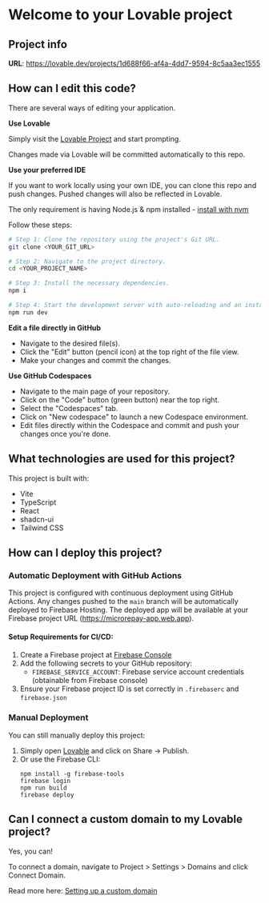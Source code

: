 # Welcome to your Lovable project

## Project info

**URL**: https://lovable.dev/projects/1d688f66-af4a-4dd7-9594-8c5aa3ec1555

## How can I edit this code?

There are several ways of editing your application.

**Use Lovable**

Simply visit the [Lovable Project](https://lovable.dev/projects/1d688f66-af4a-4dd7-9594-8c5aa3ec1555) and start prompting.

Changes made via Lovable will be committed automatically to this repo.

**Use your preferred IDE**

If you want to work locally using your own IDE, you can clone this repo and push changes. Pushed changes will also be reflected in Lovable.

The only requirement is having Node.js & npm installed - [install with nvm](https://github.com/nvm-sh/nvm#installing-and-updating)

Follow these steps:

```sh
# Step 1: Clone the repository using the project's Git URL.
git clone <YOUR_GIT_URL>

# Step 2: Navigate to the project directory.
cd <YOUR_PROJECT_NAME>

# Step 3: Install the necessary dependencies.
npm i

# Step 4: Start the development server with auto-reloading and an instant preview.
npm run dev
```

**Edit a file directly in GitHub**

- Navigate to the desired file(s).
- Click the "Edit" button (pencil icon) at the top right of the file view.
- Make your changes and commit the changes.

**Use GitHub Codespaces**

- Navigate to the main page of your repository.
- Click on the "Code" button (green button) near the top right.
- Select the "Codespaces" tab.
- Click on "New codespace" to launch a new Codespace environment.
- Edit files directly within the Codespace and commit and push your changes once you're done.

## What technologies are used for this project?

This project is built with:

- Vite
- TypeScript
- React
- shadcn-ui
- Tailwind CSS

## How can I deploy this project?

### Automatic Deployment with GitHub Actions

This project is configured with continuous deployment using GitHub Actions. Any changes pushed to the `main` branch will be automatically deployed to Firebase Hosting. The deployed app will be available at your Firebase project URL (https://microrepay-app.web.app).

#### Setup Requirements for CI/CD:

1. Create a Firebase project at [Firebase Console](https://console.firebase.google.com/)
2. Add the following secrets to your GitHub repository:
   - `FIREBASE_SERVICE_ACCOUNT`: Firebase service account credentials (obtainable from Firebase console)
3. Ensure your Firebase project ID is set correctly in `.firebaserc` and `firebase.json`

### Manual Deployment

You can still manually deploy this project:

1. Simply open [Lovable](https://lovable.dev/projects/1d688f66-af4a-4dd7-9594-8c5aa3ec1555) and click on Share -> Publish.
2. Or use the Firebase CLI:
   ```
   npm install -g firebase-tools
   firebase login
   npm run build
   firebase deploy
   ```

## Can I connect a custom domain to my Lovable project?

Yes, you can!

To connect a domain, navigate to Project > Settings > Domains and click Connect Domain.

Read more here: [Setting up a custom domain](https://docs.lovable.dev/tips-tricks/custom-domain#step-by-step-guide)
